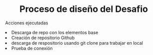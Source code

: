 <h1 align="center"> Proceso de diseño del Desafio </h1>

<p>Acciones ejecutadas</p>
<li>Descarga de repo con los elementos base</li>
<li>Creación de repositorio Github</li>
<li>descarga de respositorio usando git clone para trabajar en local</li>
<li>Prueba de conexión</li>



